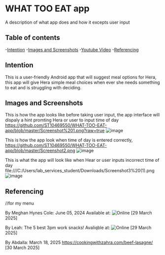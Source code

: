 # WHAT TOO EAT app

A description of what app does and how it excepts user input

## Table of contents

-[Intention](#intention)
-[Images and Screenshots](#ImagesandScreenshots)
-[Youtube Video](#YouTubeVideo)
-[Referencing](#referencing)


## Intention

This is a user-friendly Android app that will suggest meal options for Hera, this app will give Hera simple meal choices when ever she needs something to eat and is struggling with deciding.

## Images and Screenshots

This is how the app looks like before taking user input, the app interface will dispaly a hint promting Hera or user to input time of day
https://github.com/ST10469550/WHAT-TOO-EAT-app/blob/master/Screenshot%201.png?raw=true
![image](https://github.com/user-attachments/assets/72789f14-5a38-46a3-b7fc-2a827d28aecd)

This is how the app look when time of day is entered correctly, 
https://github.com/ST10469550/WHAT-TOO-EAT-app/blob/master/Screenshot2.png
![image](https://github.com/user-attachments/assets/d82f923b-16c5-4765-b24d-bdf5eed30361)

This is what the app will look like when Hear or user inputs incorrect time of day
file:///C:/Users/lab_services_student/Downloads/Screenshot3%20(1).png
![image](https://github.dev/ST10469550/WHAT-TOO-EAT-app/blob/master/Screenshot3.png)

## Referencing
//for my menu

By Meghan Hynes Cole:  June 05, 2024 
Available at:
![Online](https://www.foodnetwork.com/recipes/photos/salad-recipes)
[29 March 2025]

By Leah:
The 5 best 3pm work snacks! Avaliqble at:
![Online](https://www.leahitshines.com.au)
[29 March 2025]

 By  Abdalla: March 18, 2025
https://cookingwithzahra.com/beef-lasagne/
 [30 March 2025]






